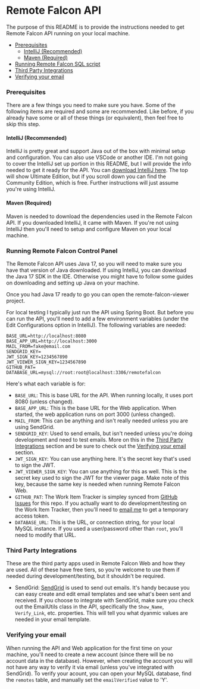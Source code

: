 # Remote Falcon API

The purpose of this README is to provide the instructions needed to get Remote Falcon API running on your local machine.

- [Prerequisites](#prerequisites)
  - [IntelliJ (Recommended)](#intellij-recommended)
  - [Maven (Required)](#maven-required)
- [Running Remote Falcon SQL script](#running-remote-falcon-sql-script)
- [Third Party Integrations](#third-party-integrations)
- [Verifying your email](#verifying-your-email)

### Prerequisites
There are a few things you need to make sure you have. Some of the following items are required and some are recommended. Like before, if you already have some or all of these things (or equivalent), then feel free to skip this step.

#### IntelliJ (Recommended)
IntelliJ is pretty great and support Java out of the box with minimal setup and configuration. You can also use VSCode or another IDE. I'm not going to cover the IntelliJ set up portion in this README, but I will provide the info needed to get it ready for the API. You can <a href="https://www.jetbrains.com/idea/download" target="_blank">download IntelliJ here</a>. The top will show Ultimate Edition, but if you scroll down you can find the Community Edition, which is free. Further instructions will just assume you're using IntelliJ.

#### Maven (Required)
Maven is needed to download the dependencies used in the Remote Falcon API. If you downloaded IntelliJ, it came with Maven. If you're not using IntelliJ then you'll need to setup and configure Maven on your local machine.

### Running Remote Falcon Control Panel
The Remote Falcon API uses Java 17, so you will need to make sure you have that version of Java downloaded. If using IntelliJ, you can download the Java 17 SDK in the IDE. Otherwise you might have to follow some guides on downloading and setting up Java on your machine.

Once you had Java 17 ready to go you can open the remote-falcon-viewer project. 

For local testing I typically just run the API using Spring Boot. But before you can run the API, you'll need to add a few environment variables (under the Edit Configurations option in IntelliJ). The following variables are needed:

```
BASE_URL=http://localhost:8080
BASE_APP_URL=http://localhost:3000
MAIL_FROM=fake@email.com
SENDGRID_KEY=
JWT_SIGN_KEY=1234567890
JWT_VIEWER_SIGN_KEY=1234567890
GITHUB_PAT=
DATABASE_URL=mysql://root:root@localhost:3306/remotefalcon
```

Here's what each variable is for:
- `BASE_URL`: This is base URL for the API. When running locally, it uses port 8080 (unless changed).
- `BASE_APP_URL`: This is the base URL for the Web application. When started, the web application runs on port 3000 (unless changed).
- `MAIL_FROM`: This can be anything and isn't really needed unless you are using SendGrid.
- `SENDGRID_KEY`: Used to send emails, but isn't needed unless you're doing development and need to test emails. More on this in the [Third Party Integrations](#third-party-integrations) section and be sure to check out the [Verifying your email](#verifying-your-email) section.
- `JWT_SIGN_KEY`: You can use anything here. It's the secret key that's used to sign the JWT.
- `JWT_VIEWER_SIGN_KEY`: You can use anything for this as well. This is the secret key used to sign the JWT for the viewer page. Make note of this key, because the same key is needed when running Remote Falcon Web.
- `GITHUB_PAT`: The Work Item Tracker is simpley synced from <a href="https://github.com/whitesoup12/remote-falcon/issues" target="_blank">GitHub Issues</a> for this repo. If you actually want to do development/testing on the Work Item Tracker, then you'll need to <a href="mailto:jvance@remotefalcon.com">email me</a> to get a temporary access token.
- `DATABASE_URL`: This is the URL, or connection string, for your local MySQL instance. If you used a user/password other than `root`, you'll need to modify that URL.

### Third Party Integrations
These are the third party apps used in Remote Falcon Web and how they are used. All of these have free tiers, so you're welcome to use them if needed during development/testing, but it shouldn't be required.

- SendGrid: <a href="https://sendgrid.com/" target="_blank">SendGrid</a> is used to send out emails. It's handy because you can easy create and edit email templates and see what's been sent and received. If you choose to integrate with SendGrid, make sure you check out the EmailUtils class in the API, specifically the `Show_Name`, `Verify_Link`, etc. properties. This will tell you what dyanmic values are needed in your email template.

### Verifying your email
When running the API and Web application for the first time on your machine, you'll need to create a new account (since there will be no account data in the database). However, when creating the account you will not have any way to verify it via email (unless you've integrated with SendGrid). To verify your acount, you can open your MySQL database, find the `remotes` table, and manually set the `emailVerified` value to 'Y'.